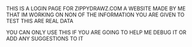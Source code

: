THIS IS A LOGIN PAGE FOR ZIPPYDRAWZ.COM A WEBSITE MADE BY ME THAT IM WORKING ON NON OF THE INFORMATION YOU ARE GIVEN TO TEST THIS ARE REAL DATA 

YOU CAN ONLY USE THIS IF YOU ARE GOING TO HELP ME DEBUG IT OR ADD ANY SUGGESTIONS TO IT

